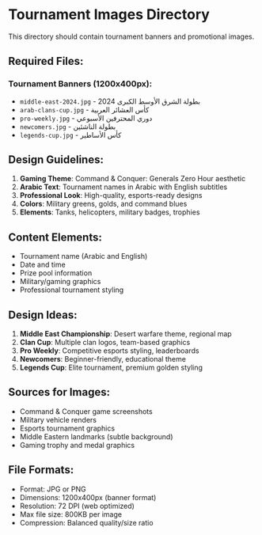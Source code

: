 # Tournament Images Directory

This directory should contain tournament banners and promotional images.

## Required Files:

### Tournament Banners (1200x400px):
- `middle-east-2024.jpg` - بطولة الشرق الأوسط الكبرى 2024
- `arab-clans-cup.jpg` - كأس العشائر العربية
- `pro-weekly.jpg` - دوري المحترفين الأسبوعي
- `newcomers.jpg` - بطولة الناشئين
- `legends-cup.jpg` - كأس الأساطير

## Design Guidelines:

1. **Gaming Theme**: Command & Conquer: Generals Zero Hour aesthetic
2. **Arabic Text**: Tournament names in Arabic with English subtitles
3. **Professional Look**: High-quality, esports-ready designs
4. **Colors**: Military greens, golds, and command blues
5. **Elements**: Tanks, helicopters, military badges, trophies

## Content Elements:

- Tournament name (Arabic and English)
- Date and time
- Prize pool information
- Military/gaming graphics
- Professional tournament styling

## Design Ideas:

1. **Middle East Championship**: Desert warfare theme, regional map
2. **Clan Cup**: Multiple clan logos, team-based graphics
3. **Pro Weekly**: Competitive esports styling, leaderboards
4. **Newcomers**: Beginner-friendly, educational theme
5. **Legends Cup**: Elite tournament, premium golden styling

## Sources for Images:

- Command & Conquer game screenshots
- Military vehicle renders
- Esports tournament graphics
- Middle Eastern landmarks (subtle background)
- Gaming trophy and medal graphics

## File Formats:
- Format: JPG or PNG
- Dimensions: 1200x400px (banner format)
- Resolution: 72 DPI (web optimized)
- Max file size: 800KB per image
- Compression: Balanced quality/size ratio 